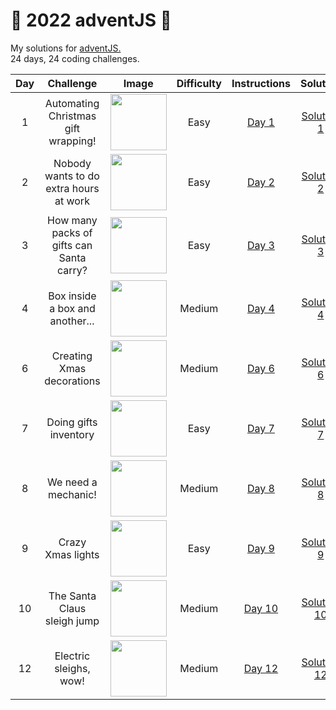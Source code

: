 # 🎄 2022 adventJS 🎄
My solutions for [adventJS.](https://adventjs.dev/en)<br>
24 days, 24 coding challenges.

| Day |                 Challenge                | Image                                                                                          | Difficulty |                                    Instructions                                    |                                        Solution                                       |
|:---:|:----------------------------------------:|------------------------------------------------------------------------------------------------|:----------:|:----------------------------------------------------------------------------------:|:-------------------------------------------------------------------------------------:|
|  1  |    Automating Christmas gift wrapping!   | <image src = "https://adventjs.dev/challenges-2022/1.svg" width="90px" height="90px"></image>  |    Easy    |   [Day 1](https://github.com/IggyNP/adventJS/blob/main/day1/instructionsDay1.png)  |  [Solution 1](https://github.com/IggyNP/adventJS/blob/main/challenges/day01/day1.js)  |
|  2  |  Nobody wants to do extra hours at work  | <image src = "https://adventjs.dev/challenges-2022/2.svg" width="90px" height="90px"></image>  |    Easy    |   [Day 2](https://github.com/IggyNP/adventJS/blob/main/day2/instructionsDay2.png)  |  [Solution 2](https://github.com/IggyNP/adventJS/blob/main/challenges/day02/day2.js)  |
|  3  | How many packs of gifts can Santa carry? | <image src = "https://adventjs.dev/challenges-2022/3.svg" width="90px" height="90px"></image>  |    Easy    |   [Day 3](https://github.com/IggyNP/adventJS/blob/main/day3/instructionsDay3.png)  |  [Solution 3](https://github.com/IggyNP/adventJS/blob/main/challenges/day03/day3.js)  |
|  4  |      Box inside a box and another...     | <image src = "https://adventjs.dev/challenges-2022/4.svg" width="90px" height="90px"></image>  |   Medium   |   [Day 4](https://github.com/IggyNP/adventJS/blob/main/day4/instructionsDay4.png)  |  [Solution 4](https://github.com/IggyNP/adventJS/blob/main/challenges/day04/day4.js)  |
|  6  |         Creating Xmas decorations        |  <image src = "https://adventjs.dev/challenges-2022/6.svg" width="90px" height="90px"></image> |   Medium   |   [Day 6](https://github.com/IggyNP/adventJS/blob/main/day6/InstructionsDay6.png)  |  [Solution 6](https://github.com/IggyNP/adventJS/blob/main/challenges/day06/day6.js)  |
|  7  |           Doing gifts inventory          |  <image src = "https://adventjs.dev/challenges-2022/7.svg" width="90px" height="90px"></image> |    Easy    |   [Day 7](https://github.com/IggyNP/adventJS/blob/main/day7/instructionsDay7.png)  |  [Solution 7](https://github.com/IggyNP/adventJS/blob/main/challenges/day07/day7.js)  |
|  8  |            We need a mechanic!           |  <image src = "https://adventjs.dev/challenges-2022/8.svg" width="90px" height="90px"></image> |   Medium   |   [Day 8](https://github.com/IggyNP/adventJS/blob/main/day8/instructionsDay8.png)  |  [Solution 8](https://github.com/IggyNP/adventJS/blob/main/challenges/day08/day8.js)  |
|  9  |             Crazy Xmas lights            |  <image src = "https://adventjs.dev/challenges-2022/9.svg" width="90px" height="90px"></image> |    Easy    |   [Day 9](https://github.com/IggyNP/adventJS/blob/main/day9/InstructionsDay9.png)  |  [Solution 9](https://github.com/IggyNP/adventJS/blob/main/challenges/day09/day9.js)  |
|  10 |        The Santa Claus sleigh jump       | <image src = "https://adventjs.dev/challenges-2022/10.svg" width="90px" height="90px"></image> |   Medium   | [Day 10](https://github.com/IggyNP/adventJS/blob/main/day10/instructionsDay10.png) | [Solution 10](https://github.com/IggyNP/adventJS/blob/main/challenges/day10/day10.js) |
|  12 |          Electric sleighs, wow!          | <image src = "https://adventjs.dev/challenges-2022/12.svg" width="90px" height="90px"></image> |   Medium   | [Day 12](https://github.com/IggyNP/adventJS/blob/main/day12/instructionsDay12.png) | [Solution 12](https://github.com/IggyNP/adventJS/blob/main/challenges/day12/day12.js) |
